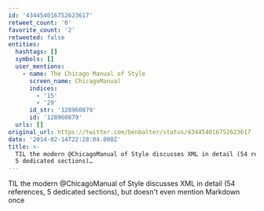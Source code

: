 ```yaml
---
id: '434454016752623617'
retweet_count: '0'
favorite_count: '2'
retweeted: false
entities:
  hashtags: []
  symbols: []
  user_mentions:
    - name: The Chicago Manual of Style
      screen_name: ChicagoManual
      indices:
        - '15'
        - '29'
      id_str: '128960879'
      id: '128960879'
  urls: []
original_url: https://twitter.com/benbalter/status/434454016752623617
date: '2014-02-14T22:28:04.000Z'
title: >-
  TIL the modern @ChicagoManual of Style discusses XML in detail (54 references,
  5 dedicated sections)…
---
```


TIL the modern @ChicagoManual of Style discusses XML in detail (54 references, 5 dedicated sections), but doesn't even mention Markdown once
